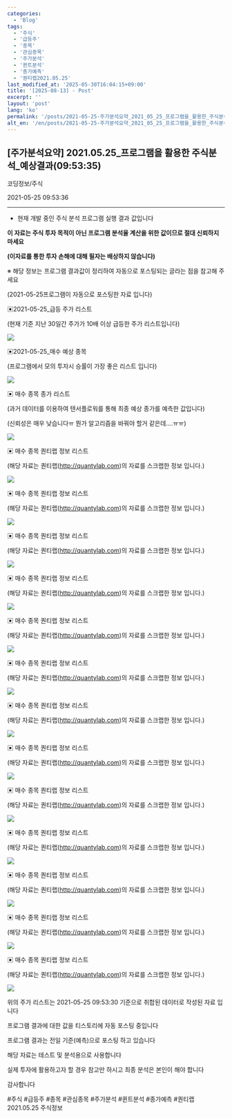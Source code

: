 ```yaml
---
categories:
  - 'Blog'
tags:
  - '주식'
  - '급등주'
  - '종목'
  - '관심종목'
  - '주가분석'
  - '퀸트분석'
  - '종가예측'
  - '퀀티랩2021.05.25'
last_modified_at: '2025-05-30T16:04:15+09:00'
title: '[2025-08-13] - Post'
excerpt: ''
layout: 'post'
lang: 'ko'
permalink: '/posts/2021-05-25-주가분석요약_2021_05_25_프로그램을_활용한_주식분석_예상결과_09_53_35/'
alt_en: '/en/posts/2021-05-25-주가분석요약_2021_05_25_프로그램을_활용한_주식분석_예상결과_09_53_35/'
---
```


## [주가분석요약] 2021.05.25_프로그램을 활용한 주식분석_예상결과(09:53:35)

코딩정보/주식

2021-05-25 09:53:36

* * *

* 현재 개발 중인 주식 분석 프로그램 실행 결과 값입니다

**이 자료는 주식 투자 목적이 아닌 프로그램 분석율 계산을 위한 값이므로 절대 신뢰하지 마세요**

**(이자료를 통한 투자 손해에 대해 필자는 배상하지 않습니다)**

※ 해당 정보는 프로그램 결과값이 정리하여 자동으로 포스팅되는 글라는 점을 참고해 주세요

(2021-05-25프로그램이 자동으로 포스팅한 자료 입니다)

▣2021-05-25_급등 주가 리스트

(현재 기준 지난 30일간 주가가 10배 이상 급등한 주가 리스트입니다)

![](/assets/images/주가분석요약_2021_05_25_프로그램을_활용한_주식분석_예상결과_09_53_35/skyloket_list.png)

▣2021-05-25_매수 예상 종목

(프로그램에서 모의 투자시 승률이 가장 좋은 리스트 입니다)

![](/assets/images/주가분석요약_2021_05_25_프로그램을_활용한_주식분석_예상결과_09_53_35/buy_list.png)

▣ 매수 종목 종가 리스트

(과거 데이터를 이용하여 텐서플로워를 통해 최종 예상 종가를 예측한 값입니다)

(신뢰성은 매우 낮습니다ㅠ 뭔가 알고리즘을 바꿔야 할거 같은데....ㅠㅠ)

![](/assets/images/주가분석요약_2021_05_25_프로그램을_활용한_주식분석_예상결과_09_53_35/stockclose_list.png)

▣ 매수 종목 퀀티랩 정보 리스트

(해당 자료는 퀀티랩(http://quantylab.com)의 자료를 스크랩한 정보 입니다.)

![](/assets/images/주가분석요약_2021_05_25_프로그램을_활용한_주식분석_예상결과_09_53_35/026890.png)

▣ 매수 종목 퀀티랩 정보 리스트

(해당 자료는 퀀티랩(http://quantylab.com)의 자료를 스크랩한 정보 입니다.)

![](/assets/images/주가분석요약_2021_05_25_프로그램을_활용한_주식분석_예상결과_09_53_35/310200.png)

▣ 매수 종목 퀀티랩 정보 리스트

(해당 자료는 퀀티랩(http://quantylab.com)의 자료를 스크랩한 정보 입니다.)

![](/assets/images/주가분석요약_2021_05_25_프로그램을_활용한_주식분석_예상결과_09_53_35/058630.png)

▣ 매수 종목 퀀티랩 정보 리스트

(해당 자료는 퀀티랩(http://quantylab.com)의 자료를 스크랩한 정보 입니다.)

![](/assets/images/주가분석요약_2021_05_25_프로그램을_활용한_주식분석_예상결과_09_53_35/123570.png)

▣ 매수 종목 퀀티랩 정보 리스트

(해당 자료는 퀀티랩(http://quantylab.com)의 자료를 스크랩한 정보 입니다.)

![](/assets/images/주가분석요약_2021_05_25_프로그램을_활용한_주식분석_예상결과_09_53_35/342550.png)

▣ 매수 종목 퀀티랩 정보 리스트

(해당 자료는 퀀티랩(http://quantylab.com)의 자료를 스크랩한 정보 입니다.)

![](/assets/images/주가분석요약_2021_05_25_프로그램을_활용한_주식분석_예상결과_09_53_35/347140.png)

▣ 매수 종목 퀀티랩 정보 리스트

(해당 자료는 퀀티랩(http://quantylab.com)의 자료를 스크랩한 정보 입니다.)

![](/assets/images/주가분석요약_2021_05_25_프로그램을_활용한_주식분석_예상결과_09_53_35/274090.png)

▣ 매수 종목 퀀티랩 정보 리스트

(해당 자료는 퀀티랩(http://quantylab.com)의 자료를 스크랩한 정보 입니다.)

![](/assets/images/주가분석요약_2021_05_25_프로그램을_활용한_주식분석_예상결과_09_53_35/024900.png)

▣ 매수 종목 퀀티랩 정보 리스트

(해당 자료는 퀀티랩(http://quantylab.com)의 자료를 스크랩한 정보 입니다.)

![](/assets/images/주가분석요약_2021_05_25_프로그램을_활용한_주식분석_예상결과_09_53_35/033660.png)

▣ 매수 종목 퀀티랩 정보 리스트

(해당 자료는 퀀티랩(http://quantylab.com)의 자료를 스크랩한 정보 입니다.)

![](/assets/images/주가분석요약_2021_05_25_프로그램을_활용한_주식분석_예상결과_09_53_35/054620.png)

▣ 매수 종목 퀀티랩 정보 리스트

(해당 자료는 퀀티랩(http://quantylab.com)의 자료를 스크랩한 정보 입니다.)

![](/assets/images/주가분석요약_2021_05_25_프로그램을_활용한_주식분석_예상결과_09_53_35/217620.png)

▣ 매수 종목 퀀티랩 정보 리스트

(해당 자료는 퀀티랩(http://quantylab.com)의 자료를 스크랩한 정보 입니다.)

![](/assets/images/주가분석요약_2021_05_25_프로그램을_활용한_주식분석_예상결과_09_53_35/215100.png)

▣ 매수 종목 퀀티랩 정보 리스트

(해당 자료는 퀀티랩(http://quantylab.com)의 자료를 스크랩한 정보 입니다.)

![](/assets/images/주가분석요약_2021_05_25_프로그램을_활용한_주식분석_예상결과_09_53_35/002290.png)

위의 주가 리스트는 2021-05-25 09:53:30 기준으로 취합된 데이터로 작성된 자료 입니다

프로그램 결과에 대한 값을 티스토리에 자동 포스팅 중입니다

프로그램 결과는 전일 기준(예측)으로 포스팅 하고 있습니다

해당 자료는 테스트 및 분석용으로 사용합니다

실제 투자에 활용하고자 할 경우 참고만 하시고 최종 분석은 본인이 해야 합니다

감사합니다

  

#주식 #급등주 #종목 #관심종목 #주가분석 #퀸트분석 #종가예측 #퀀티랩2021.05.25 주식정보

